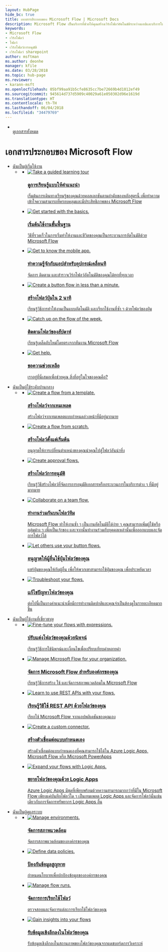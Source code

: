 ```yaml
---
layout: HubPage
hide_bc: true
title: เอกสารประกอบของ Microsoft Flow | Microsoft Docs
description: Microsoft Flow เป็นบริการที่ช่วยให้คุณสร้างเวิร์กโฟลว์อัตโนมัติระหว่างแอปและบริการโปรดของคุณ เพื่อซิงโครไนซ์ไฟล์ต่าง ๆ รับการแจ้งเตือน เก็บรวบรวมข้อมูล และอื่น ๆ อีกมมายาก
keywords:
- Microsoft Flow
- เวิร์กโฟลว์
- โฟลว์
- เวิร์กโฟลว์การอนุมัติ
- เวิร์กโฟลว์ sharepoint
author: msftman
ms.author: deonhe
manager: kfile
ms.date: 03/28/2018
ms.topic: hub-page
ms.reviewer:
- karann-msft
ms.openlocfilehash: 05bf99aa91b5cfe8635cc7be72669b4d1012ef49
ms.sourcegitcommit: 945614d737d5909c40029a61e050302d96e1619d
ms.translationtype: HT
ms.contentlocale: th-TH
ms.lasthandoff: 06/04/2018
ms.locfileid: "34479769"
---
```

<div id="main" class="v2">
    <div class="container">
        <ul class="cardsY panelContent featuredContent">
            <li>
                <a href="getting-started.md">
                    <div class="cardSize">
                        <div class="cardPadding">
                            <div class="card">
                                <div class="cardImageOuter">
                                    <div class="cardImage">
                                        <img src="https://docs.microsoft.com/media/common/i_get-started.svg" alt="" />
                                    </div>
                                </div>
                                <div class="cardText">
                                    <span class="likeAnH3">ดูเอกสารทั้งหมด</span>
                                </div>
                            </div>
                        </div>
                    </div>
                </a>
            </li>
        </ul>
    </div>
<div class="container">
    <h1>เอกสารประกอบของ Microsoft Flow</h1>
    <ul class="pivots">
        <li>
            <a href="#start">ฉันเป็นผู้เริ่มใช้งาน</a>
            <ul id="start">
                <li>
                    <a href="#start-all"></a>
                    <ul id="start-all" class="cardsC">
                        <li>
                            <a href="./guided-learning/index.yml">
                            <div class="cardSize">
                                <div class="cardPadding">
                                    <div class="card">
                                        <div class="cardImageOuter">
                                            <div class="cardImage  bgdAccent1">
                                                <img src="media/index/guidedlearningtour.svg" alt="Take a guided learning tour" /><br/>                                            </div>
                                        </div>
                                        <div class="cardText">
                                            <h3>ดูการเรียนรู้แบบให้คำแนะนำ</h3>
                                            <p>เริ่มต้นการเดินทางเรียนรู้ของคุณด้วยคอลเลกชันตามลำดับของหลักสูตรนี้ เพื่อทำความเข้าใจความสามารถที่ครอบคลุมและมีประสิทธิภาพของ Microsoft Flow</p>
                                        </div>
                                    </div>
                                </div>
                            </div>
                            </a>
                        </li>
                        <li>
                            <a href="getting-started.md">
                            <div class="cardSize">
                                <div class="cardPadding">
                                    <div class="card">
                                        <div class="cardImageOuter">
                                            <div class="cardImage  bgdAccent1">
                                                <img src="media/index/get_started_basics.svg" alt="Get started with the basics." />
                                            </div>
                                        </div>
                                        <div class="cardText">
                                            <h3>เริ่มต้นใช้งานขั้นพื้นฐาน</h3>
                                            <p>วิธีที่รวดเร็วในการเริ่มทำให้งานและชีวิตของคุณเป็นกระบวนการอัตโนมัติด้วย Microsoft Flow</p>
                                        </div>
                                    </div>
                                </div>
                            </div>
                            </a>
                        </li>
                        <li>
                            <a href="mobile-create-flow.md">
                            <div class="cardSize">
                                <div class="cardPadding">
                                    <div class="card">
                                        <div class="cardImageOuter">
                                            <div class="cardImage  bgdAccent1">
                                                <img src="media/index/get_to_know_mobile_app1.svg" alt="Get to know the mobile app." />
                                            </div>
                                        </div>
                                        <div class="cardText">
                                            <h3>ทำความรู้จักกับแอปสำหรับอุปกรณ์เคลื่อนที</h3>
                                            <p>จัดการ ติดตาม และสำรวจเวิร์กโฟลว์อัตโนมัติของคุณได้ทุกที่ทุกเวลา</p>
                                        </div>
                                    </div>
                                </div>
                            </div>
                            </a>
                        </li>
                        <li>
                            <a href="introduction-to-button-flows.md">
                            <div class="cardSize">
                                <div class="cardPadding">
                                    <div class="card">
                                        <div class="cardImageOuter">
                                            <div class="cardImage  bgdAccent1">
                                                <img src="media/index/create_button_in_minute.svg" alt="Create a button flow in less than a minute." />
                                            </div>
                                        </div>
                                        <div class="cardText">
                                            <h3>สร้างโฟลว์ปุ่มใน 2 นาที</h3>
                                            <p>เรียนรู้วิธีการทำให้งานเป็นแบบอัตโนมัติ และเรียกใช้งานที่ซ้ำ ๆ ด้วยโฟลว์ของปุ่ม</p>
                                        </div>
                                    </div>
                                </div>
                            </div>
                            </a>
                        </li>
                        <li>
                            <a href="https://aka.ms/flowoftheweek">
                            <div class="cardSize">
                                <div class="cardPadding">
                                    <div class="card">
                                        <div class="cardImageOuter">
                                            <div class="cardImage  bgdAccent1">
                                                <img src="media/index/flow_of_the_week.svg" alt="Catch up on the flow of the week." />
                                            </div>
                                        </div>
                                        <div class="cardText">
                                            <h3>ติดตามโฟลว์ของสัปดาห์</h3>
                                            <p>เรียนรู้เคล็ดลับใหม่โดยตรงจากทีมงาน Microsoft Flow</p>
                                        </div>
                                    </div>
                                </div>
                            </div>
                            </a>
                        </li>
                        <li>
                            <a href="https://flow.microsoft.com/support/">
                            <div class="cardSize">
                                <div class="cardPadding">
                                    <div class="card">
                                        <div class="cardImageOuter">
                                            <div class="cardImage  bgdAccent1">
                                                <img src="media/index/get_help.svg" alt="Get help." />
                                            </div>
                                        </div>
                                        <div class="cardText">
                                            <h3>ขอความช่วยเหลือ</h3>
                                            <p>เราอยู่ที่นี่เสมอเพื่อช่วยคุณ สิ่งที่อยู่ในใจของคุณคือ?</p>
                                        </div>
                                    </div>
                                </div>
                            </div>
                            </a>
                        </li>
                    </ul>
                </li>
            </ul>
        </li>
        <li>
            <a href="#intermediate">ฉันเป็นผู้ใช้ระดับปานกลาง</a>
            <ul id="intermediate">
                <li>
                    <a href="#intermediate-all"></a>
                    <ul id="intermediate-all" class="cardsC">
                        <li>
                            <a href="get-started-logic-template.md">
                            <div class="cardSize">
                                <div class="cardPadding">
                                    <div class="card">
                                        <div class="cardImageOuter">
                                            <div class="cardImage  bgdAccent1">
                                                <img src="media/index/create_from_template.svg" alt="Create a flow from a template." />
                                            </div>
                                        </div>
                                        <div class="cardText">
                                            <h3>สร้างโฟลว์จากเทมเพลต</h3>
                                            <p>สร้างโฟลว์จากเทมเพลตแบบกำหนดล่วงหน้าที่มีอยู่มากมาย</p>
                                        </div>
                                    </div>
                                </div>
                            </div>
                            </a>
                        </li>
                        <li>
                            <a href="get-started-logic-flow.md">
                            <div class="cardSize">
                                <div class="cardPadding">
                                    <div class="card">
                                        <div class="cardImageOuter">
                                            <div class="cardImage  bgdAccent1">
                                                <img src="media/index/create_from_scratch.svg" alt="Create a flow from scratch." />
                                            </div>
                                        </div>
                                        <div class="cardText">
                                            <h3>สร้างโฟลว์ตั้งแต่เริ่มต้น</h3>
                                            <p>อนุญาตให้การเปลี่ยนตำแหน่งของคุณนำคุณไปสู่โฟลว์อันน่าทึ่ง</p>
                                        </div>
                                    </div>
                                </div>
                            </div>
                            </a>
                        </li>
                        <li>
                            <a href="modern-approvals.md">
                            <div class="cardSize">
                                <div class="cardPadding">
                                    <div class="card">
                                        <div class="cardImageOuter">
                                            <div class="cardImage  bgdAccent1">
                                                <img src="media/index/create_approval_flows.svg" alt="Create approval flows." />
                                            </div>
                                        </div>
                                        <div class="cardText">
                                            <h3>สร้างโฟลว์การอนุมัติ</h3>
                                            <p>เรียนรู้วิธีสร้างโฟลว์ที่จัดการการอนุมัติเอกสารหรือกระบวนการในบริการต่าง ๆ ที่มีอยู่มากมาย</p>
                                        </div>
                                    </div>
                                </div>
                            </div>
                            </a>
                        </li>
                        <li>
                            <a href="create-team-flows.md">
                            <div class="cardSize">
                                <div class="cardPadding">
                                    <div class="card">
                                        <div class="cardImageOuter">
                                            <div class="cardImage  bgdAccent1">
                                                <img src="media/index/collaborate_on_flows.svg" alt="Collaborate on a team flow." />
                                            </div>
                                        </div>
                                        <div class="cardText">
                                            <h3>ทำงานร่วมกันบนโฟลว์ทีม</h3>
                                            <p>Microsoft Flow ทำให้งานซ้ำ ๆ เป็นงานอัตโนมัติได้ง่าย ๆ คุณสามารถเพิ่มผู้ใช้หรือกลุ่มต่าง ๆ เพื่อเป็นเจ้าของ และจากนั้นทำงานร่วมกับบุคคลเหล่านั้นเพื่อออกแบบและจัดการโฟลว์ได้</p>
                                        </div>
                                    </div>
                                </div>
                            </div>
                            </a>
                        </li>
                        <li>
                            <a href="share-buttons.md">
                            <div class="cardSize">
                                <div class="cardPadding">
                                    <div class="card">
                                        <div class="cardImageOuter">
                                            <div class="cardImage  bgdAccent1">
                                                <img src="media/index/share_buttons.svg" alt="Let others use your button flows." />
                                            </div>
                                        </div>
                                        <div class="cardText">
                                            <h3>อนุญาตให้ผู้อื่นใช้ปุ่มโฟลว์ของคุณ</h3>
                                            <p>แชร์ปุ่มของคุณให้กับผู้อื่น เพื่อให้พวกเขาสามารถใช้ปุ่มของคุณ เพื่อประหยัดเวลา</p>
                                        </div>
                                    </div>
                                </div>
                            </div>
                            </a>
                        </li>
                        <li>
                            <a href="fix-flow-failures.md">
                            <div class="cardSize">
                                <div class="cardPadding">
                                    <div class="card">
                                        <div class="cardImageOuter">
                                            <div class="cardImage  bgdAccent1">
                                                <img src="media/index/troubleshoot.svg" alt="Troubleshoot your flows." />
                                            </div>
                                        </div>
                                        <div class="cardText">
                                            <h3>แก้ไขปัญหาโฟลว์ของคุณ</h3>
                                            <p>ต่อไปนี้เป็นบางคำแนะนำเมื่อมีการทำงานผิดปกติและคุณจำเป็นต้องดูในรายละเอียดมากขึ้น</p>
                                        </div>
                                    </div>
                                </div>
                            </div>
                            </a>
                        </li>
                    </ul>
                </li>
            </ul>
        </li>
        <li>
            <a href="#expert">ฉันเป็นผู้ใช้งานที่เชี่ยวชาญ</a>
            <ul id="expert">
                <li>
                    <a href="#expert-all"></a>
                    <ul id="expert-all" class="cardsC">
                        <li>
                            <a href="use-expressions-in-conditions.md">
                            <div class="cardSize">
                                <div class="cardPadding">
                                    <div class="card">
                                        <div class="cardImageOuter">
                                            <div class="cardImage  bgdAccent1">
                                                <img src="media/index/use_expressions.svg" alt="Fine-tune your flows with expressions." />
                                            </div>
                                        </div>
                                        <div class="cardText">
                                            <h3>ปรับแต่งโฟลว์ของคุณด้วยนิพจน์</h3>
                                            <p>เรียนรู้วิธีการใช้นิพจน์และเงื่อนไขเพื่อเปรียบเทียบค่าหลายค่า</p>
                                        </div>
                                    </div>
                                </div>
                            </div>
                            </a>
                        </li>
                        <li>
                            <a href="environments-overview-admin.md">
                            <div class="cardSize">
                                <div class="cardPadding">
                                    <div class="card">
                                        <div class="cardImageOuter">
                                            <div class="cardImage  bgdAccent1">
                                                <img src="media/index/environments_dlp.svg" alt="Manage Microsoft Flow for your organization." />
                                            </div>
                                        </div>
                                        <div class="cardText">
                                            <h3>จัดการ Microsoft Flow สำหรับองค์กรของคุณ</h3>
                                            <p>เรียนรู้วิธีการสร้าง ใช้ และจัดการสภาพแวดล้อมใน Microsoft Flow</p>
                                        </div>
                                    </div>
                                </div>
                            </div>
                            </a>
                        </li>
                        <li>
                            <a href="https://flow.microsoft.com/blog/call-flow-restapi/">
                            <div class="cardSize">
                                <div class="cardPadding">
                                    <div class="card">
                                        <div class="cardImageOuter">
                                            <div class="cardImage  bgdAccent1">
                                                <img src="media/index/use_rest_apis.svg" alt="Learn to use REST APIs with your flows." />
                                            </div>
                                        </div>
                                        <div class="cardText">
                                            <h3>เรียนรู้วิธีใช้ REST API ด้วยโฟลว์ของคุณ</h3>
                                            <p>เรียกใช้ Microsoft Flow จากแอปพลิเคชันของคุณเอง</p>
                                        </div>
                                    </div>
                                </div>
                            </div>
                            </a>
                        </li>
                        <li>
                            <a href="https://docs.microsoft.com/connectors/custom-connectors/create-web-api-connector">
                            <div class="cardSize">
                                <div class="cardPadding">
                                    <div class="card">
                                        <div class="cardImageOuter">
                                            <div class="cardImage  bgdAccent1">
                                                <img src="media/index/create_custom_connector.svg" alt="Create a custom connector." />
                                            </div>
                                        </div>
                                        <div class="cardText">
                                            <h3>สร้างตัวเชื่อมต่อแบบกำหนดเอง</h3>
                                            <p>สร้างตัวเชื่อมต่อแบบกำหนดเองที่คุณสามารถใช้ได้ใน Azure Logic Apps, Microsoft Flow หรือ Microsoft PowerApps</p>
                                        </div>
                                    </div>
                                </div>
                            </div>
                            </a>
                        </li>
                        <li>
                            <a href="https://flow.microsoft.com/blog/grow-up-to-logic-apps">
                            <div class="cardSize">
                                <div class="cardPadding">
                                    <div class="card">
                                        <div class="cardImageOuter">
                                            <div class="cardImage  bgdAccent1">
                                                <img src="media/index/expand_to_logic_apps.svg" alt="Expand your flows with Logic Apps." />
                                            </div>
                                        </div>
                                        <div class="cardText">
                                            <h3>ขยายโฟลว์ของคุณด้วย Logic Apps</h3>
                                            <p>Azure Logic Apps มีชุดที่เพียบพร้อมด้วยความสามารถมากกว่าที่มีใน Microsoft Flow เพียงแค่บันทึกโฟลว์ใด ๆ เป็นเทมเพลต Logic Apps และจัดการโฟลว์นั้นเช่นเดียวกับการจัดการทรัพยากร Logic Apps อื่น</p>
                                        </div>
                                    </div>
                                </div>
                            </div>
                            </a>
                        </li>
                    </ul>
                </li>
            </ul>
        </li>
        <li>
            <a href="#admin">ฉันเป็นผู้ดูแลระบบ</a>
            <ul id="admin">
                <li>
                    <a href="#admin-all"></a>
                    <ul id="admin-all" class="cardsC">
                        <li>
                            <a href="environments-overview-admin.md">
                            <div class="cardSize">
                                <div class="cardPadding">
                                    <div class="card">
                                        <div class="cardImageOuter">
                                            <div class="cardImage  bgdAccent1">
                                                <img src="media/index/environments_dlp.svg" alt="Manage environments." />
                                            </div>
                                        </div>
                                        <div class="cardText">
                                            <h3>จัดการสภาพแวดล้อม</h3>
                                            <p>จัดการสภาพแวดล้อมขององค์กรของคุณ</p>
                                        </div>
                                    </div>
                                </div>
                            </div>
                            </a>
                        </li>
                        <li>
                            <a href="prevent-data-loss.md">
                            <div class="cardSize">
                                <div class="cardPadding">
                                    <div class="card">
                                        <div class="cardImageOuter">
                                            <div class="cardImage  bgdAccent1">
                                                <img src="media/index/environments_dlp.svg" alt="Define data policies." />
                                            </div>
                                        </div>
                                        <div class="cardText">
                                            <h3>ป้องกันข้อมูลสูญหาย</h3>
                                            <p>กำหนดนโยบายเพื่อปกป้องข้อมูลขององค์กรของคุณ</p>
                                        </div>
                                    </div>
                                </div>
                            </div>
                            </a>
                        </li>
                        <li>
                            <a href="https://flow.microsoft.com/blog/accessing-office-365-security-compliance-center-logs-from-microsoft-flow/">
                            <div class="cardSize">
                                <div class="cardPadding">
                                    <div class="card">
                                        <div class="cardImageOuter">
                                            <div class="cardImage  bgdAccent1">
                                                <img src="media/index/manage_runs.svg" alt="Manage flow runs." />
                                            </div>
                                        </div>
                                        <div class="cardText">
                                            <h3>จัดการการเรียกใช้โฟลว์</h3>
                                            <p>ตรวจสอบและจัดการแต่ละการเรียกใช้โฟลว์ของคุณ</p>
                                        </div>
                                    </div>
                                </div>
                            </div>
                            </a>
                        </li>
                        <li>
                            <a href="https://flow.microsoft.com/blog/announcing-microsoft-flow-analytics/">
                            <div class="cardSize">
                                <div class="cardPadding">
                                    <div class="card">
                                        <div class="cardImageOuter">
                                            <div class="cardImage  bgdAccent1">
                                                <img src="media/index/analytics_reporting.svg" alt="Gain insights into your flows" />
                                            </div>
                                        </div>
                                        <div class="cardText">
                                            <h3>รับข้อมูลเชิงลึกลงในโฟลว์ของคุณ</h3>
                                            <p>รับข้อมูลเชิงลึกลงในสถานภาพของโฟลว์ของคุณจากแดชบอร์ดการวิเคราะห์</p>
                                        </div>
                                    </div>
                                </div>
                            </div>
                            </a>
                        </li>
                    </ul>
                </li>
            </ul>
        </li>
    </ul>
</div>

